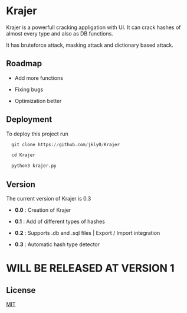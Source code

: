 
# Krajer

Krajer is a powerfull cracking appligation with UI. It can crack hashes of almost every type and also as DB functions.


It has bruteforce attack, masking attack and dictionary based attack.


## Roadmap

- Add more functions

- Fixing bugs

- Optimization better


## Deployment

To deploy this project run

```py
  git clone https://github.com/jkly0/Krajer
```

```py
  cd Krajer
```

```py
  python3 krajer.py
```


## Version

The current version of Krajer is 0.3

- **0.0** : Creation of Krajer

- **0.1** : Add of different types of hashes

- **0.2** : Supports .db and .sql files | Export / Import integration

- **0.3** : Automatic hash type detector

# WILL BE RELEASED AT VERSION 1

## License

[MIT](https://choosealicense.com/licenses/mit/)

